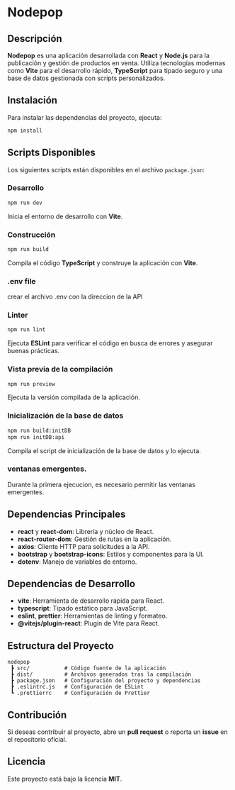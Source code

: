 # Nodepop

## Descripción
**Nodepop** es una aplicación desarrollada con **React** y **Node.js** para la publicación y gestión de productos en venta. Utiliza tecnologías modernas como **Vite** para el desarrollo rápido, **TypeScript** para tipado seguro y una base de datos gestionada con scripts personalizados.

## Instalación
Para instalar las dependencias del proyecto, ejecuta:
```sh
npm install
```

## Scripts Disponibles
Los siguientes scripts están disponibles en el archivo `package.json`:

### Desarrollo
```sh
npm run dev
```
Inicia el entorno de desarrollo con **Vite**.

### Construcción
```sh
npm run build
```
Compila el código **TypeScript** y construye la aplicación con **Vite**.

### .env file
crear el archivo .env con la direccion de la API


### Linter
```sh
npm run lint
```
Ejecuta **ESLint** para verificar el código en busca de errores y asegurar buenas prácticas.

### Vista previa de la compilación
```sh
npm run preview
```
Ejecuta la versión compilada de la aplicación.

### Inicialización de la base de datos
```sh
npm run build:initDB
npm run initDB:api
```
Compila el script de inicialización de la base de datos y lo ejecuta.


### ventanas emergentes.
Durante la primera ejecucion, es necesario permitir las ventanas emergentes.

## Dependencias Principales
- **react** y **react-dom**: Librería y núcleo de React.
- **react-router-dom**: Gestión de rutas en la aplicación.
- **axios**: Cliente HTTP para solicitudes a la API.
- **bootstrap** y **bootstrap-icons**: Estilos y componentes para la UI.
- **dotenv**: Manejo de variables de entorno.

## Dependencias de Desarrollo
- **vite**: Herramienta de desarrollo rápida para React.
- **typescript**: Tipado estático para JavaScript.
- **eslint**, **prettier**: Herramientas de linting y formateo.
- **@vitejs/plugin-react**: Plugin de Vite para React.

## Estructura del Proyecto
```
nodepop
 ┣ src/           # Código fuente de la aplicación
 ┣ dist/          # Archivos generados tras la compilación
 ┣ package.json   # Configuración del proyecto y dependencias
 ┣ .eslintrc.js   # Configuración de ESLint
 ┗ .prettierrc    # Configuración de Prettier
```

## Contribución
Si deseas contribuir al proyecto, abre un **pull request** o reporta un **issue** en el repositorio oficial.

## Licencia
Este proyecto está bajo la licencia **MIT**.
